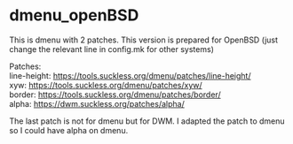# dmenu_openBSD

This is dmenu with 2 patches. This version is prepared for OpenBSD (just change the relevant line in config.mk for other systems)



Patches: \
line-height: https://tools.suckless.org/dmenu/patches/line-height/ \
xyw: https://tools.suckless.org/dmenu/patches/xyw/ \
border: https://tools.suckless.org/dmenu/patches/border/ \
alpha: https://dwm.suckless.org/patches/alpha/ 

The last patch is not for dmenu but for DWM. I adapted the patch to dmenu so I could have alpha on dmenu.
